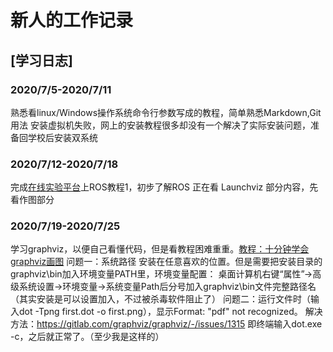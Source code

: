 # 新人的工作记录

## [学习日志]

### 2020/7/5-2020/7/11
  熟悉看linux/Windows操作系统命令行参数写成的教程，简单熟悉Markdown,Git用法
  安装虚拟机失败，网上的安装教程很多却没有一个解决了实际安装问题，准备回学校后安装双系统
  
### 2020/7/12-2020/7/18  
  完成[在线实验平台](https://course.educg.net)上ROS教程1，初步了解ROS
  正在看 Launchviz 部分内容，先看作图部分
  
### 2020/7/19-2020/7/25
   学习graphviz，以便自己看懂代码，但是看教程困难重重。[教程：十分钟学会graphviz画图](https://www.jianshu.com/p/6d9bbbbf38b1)
   问题一：系统路径
   安装在任意喜欢的位置。但是需要把安装目录的graphviz\bin加入环境变量PATH里，环境变量配置：
   桌面计算机右键“属性”→高级系统设置→环境变量→系统变量Path后分号加入graphviz\bin文件完整路径名（其实安装是可以设置加入，不过被杀毒软件阻止了）
   问题二：运行文件时（输入dot -Tpng first.dot -o first.png），显示Format: "pdf" not recognized。
   解决方法：https://gitlab.com/graphviz/graphviz/-/issues/1315
   即终端输入dot.exe -c，之后就正常了。（至少我是这样的）
   
   
   
   

 


